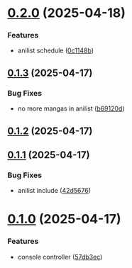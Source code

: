 # [0.2.0](https://github.com/veaquer/veanime__nestend/compare/v0.1.3...v0.2.0) (2025-04-18)


### Features

* anilist schedule ([0c1148b](https://github.com/veaquer/veanime__nestend/commit/0c1148b5f460589b2c2704d18102c562bae0d40e))



## [0.1.3](https://github.com/veaquer/veanime__nestend/compare/v0.1.2...v0.1.3) (2025-04-17)


### Bug Fixes

* no more mangas in anilist ([b69120d](https://github.com/veaquer/veanime__nestend/commit/b69120db146c4219cf72d1be5b44e7efee1fc1c5))



## [0.1.2](https://github.com/veaquer/veanime__nestend/compare/v0.1.1...v0.1.2) (2025-04-17)



## [0.1.1](https://github.com/veaquer/veanime__nestend/compare/v0.1.0...v0.1.1) (2025-04-17)


### Bug Fixes

* anilist include ([42d5676](https://github.com/veaquer/veanime__nestend/commit/42d5676a74e7d1acf54d73fb35aa78b90939e0ee))



# [0.1.0](https://github.com/veaquer/veanime__nestend/compare/v0.0.4...v0.1.0) (2025-04-17)


### Features

* console controller ([57db3ec](https://github.com/veaquer/veanime__nestend/commit/57db3ec3a206eb6a6500cb5d25480f8fedb626ae))




